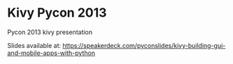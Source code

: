 Kivy Pycon 2013
===============

Pycon 2013 kivy presentation

Slides available at: https://speakerdeck.com/pyconslides/kivy-building-gui-and-mobile-apps-with-python

